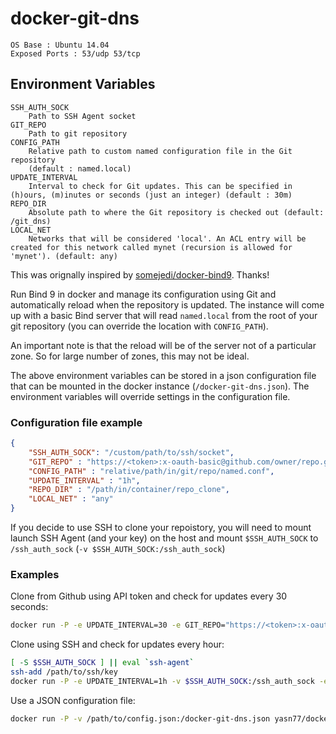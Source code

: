 docker-git-dns
==============
    OS Base : Ubuntu 14.04
    Exposed Ports : 53/udp 53/tcp

Environment Variables
---------------------
    SSH_AUTH_SOCK
        Path to SSH Agent socket
    GIT_REPO
        Path to git repository
    CONFIG_PATH
        Relative path to custom named configuration file in the Git repository
        (default : named.local)
    UPDATE_INTERVAL
        Interval to check for Git updates. This can be specified in (h)ours, (m)inutes or seconds (just an integer) (default : 30m)
    REPO_DIR
        Absolute path to where the Git repository is checked out (default: /git_dns)
    LOCAL_NET
        Networks that will be considered 'local'. An ACL entry will be created for this network called mynet (recursion is allowed for 'mynet'). (default: any)

This was orignally inspired by [somejedi/docker-bind9](https://registry.hub.docker.com/u/somejedi/docker-bind9/). Thanks!

Run Bind 9 in docker and manage its configuration using Git and automatically reload when the repository is updated. The instance will come up with a basic Bind server that will read `named.local` from the root of your git repository (you can override the location with `CONFIG_PATH`).

An important note is that the reload will be of the server not of a particular zone. So for large number of zones, this may not be ideal.

The above environment variables can be stored in a json configuration file that can be mounted in the docker instance (`/docker-git-dns.json`). The environment variables will override settings in the configuration file.

### Configuration file example
```json
{
    "SSH_AUTH_SOCK": "/custom/path/to/ssh/socket",
    "GIT_REPO" : "https://<token>:x-oauth-basic@github.com/owner/repo.git",
    "CONFIG_PATH" : "relative/path/in/git/repo/named.conf",
    "UPDATE_INTERVAL" : "1h",
    "REPO_DIR" : "/path/in/container/repo_clone",
    "LOCAL_NET" : "any"
}
```

If you decide to use SSH to clone your repoistory, you will need to mount launch SSH Agent (and your key) on the host and mount `$SSH_AUTH_SOCK` to `/ssh_auth_sock` (`-v $SSH_AUTH_SOCK:/ssh_auth_sock`)

### Examples

Clone from Github using API token and check for updates every 30 seconds:
```bash
docker run -P -e UPDATE_INTERVAL=30 -e GIT_REPO="https://<token>:x-oauth-basic@github.com/owner/repo.git" yasn77/docker-git-dns
```

Clone using SSH and check for updates every hour:
```bash
[ -S $SSH_AUTH_SOCK ] || eval `ssh-agent`
ssh-add /path/to/ssh/key
docker run -P -e UPDATE_INTERVAL=1h -v $SSH_AUTH_SOCK:/ssh_auth_sock -e GIT_REPO="git@github.com:some_user/some_repo.git" yasn77/docker-git-dns
```

Use a JSON configuration file:
```bash
docker run -P -v /path/to/config.json:/docker-git-dns.json yasn77/docker-git-dns
```